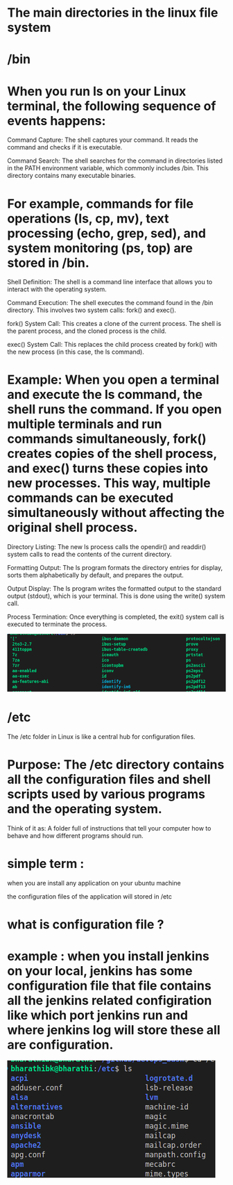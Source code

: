 # The main directories in the linux file system

# /bin

# When you run ls on your Linux terminal, the following sequence of events happens:

Command Capture: The shell captures your command. It reads the command and checks if it is executable.

Command Search: The shell searches for the command in directories listed in the PATH environment variable, which commonly includes /bin. This directory contains many executable binaries.

# For example, commands for file operations (ls, cp, mv), text processing (echo, grep, sed), and system monitoring (ps, top) are stored in /bin.
Shell Definition: The shell is a command line interface that allows you to interact with the operating system.

Command Execution: The shell executes the command found in the /bin directory. This involves two system calls: fork() and exec().

fork() System Call: This creates a clone of the current process. The shell is the parent process, and the cloned process is the child.

exec() System Call: This replaces the child process created by fork() with the new process (in this case, the ls command).

# Example: When you open a terminal and execute the ls command, the shell runs the command. If you open multiple terminals and run commands simultaneously, fork() creates copies of the shell process, and exec() turns these copies into new processes. This way, multiple commands can be executed simultaneously without affecting the original shell process.

Directory Listing: The new ls process calls the opendir() and readdir() system calls to read the contents of the current directory.

Formatting Output: The ls program formats the directory entries for display, sorts them alphabetically by default, and prepares the output.

Output Display: The ls program writes the formatted output to the standard output (stdout), which is your terminal. This is done using the write() system call.

Process Termination: Once everything is completed, the exit() system call is executed to terminate the process.

![alt text](image.png)



# /etc


The /etc folder in Linux is like a central hub for configuration files.

# Purpose: The /etc directory contains all the configuration files and shell scripts used by various programs and the operating system.
Think of it as: A folder full of instructions that tell your computer how to behave and how different programs should run.

# simple term :

when you are install any application on your ubuntu machine 

the configuration files of the application will stored in /etc

# what is configuration file ?

# example : when you install jenkins on your local, jenkins has some configuration file that file contains all the jenkins related configiration like which port jenkins run and where jenkins log will store these all are configuration. 

![alt text](image-1.png)





